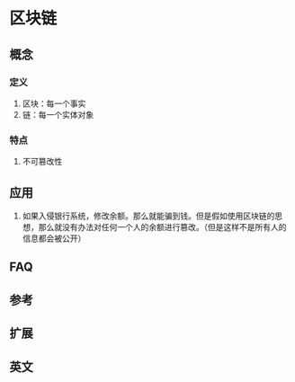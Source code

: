 # 区块链
## 概念
### 定义
1. 区块：每一个事实
1. 链：每一个实体对象
### 特点
1. 不可篡改性

## 应用
1. 如果入侵银行系统，修改余额。那么就能骗到钱。但是假如使用区块链的思想，那么就没有办法对任何一个人的余额进行篡改。（但是这样不是所有人的信息都会被公开）
## FAQ
## 参考
## 扩展
## 英文
